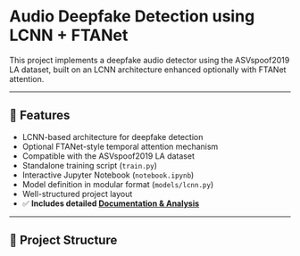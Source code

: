 # Audio Deepfake Detection using LCNN + FTANet

This project implements a deepfake audio detector using the ASVspoof2019 LA dataset, built on an LCNN architecture enhanced optionally with FTANet attention.

---

## 🚀 Features

- LCNN-based architecture for deepfake detection
- Optional FTANet-style temporal attention mechanism
- Compatible with the ASVspoof2019 LA dataset
- Standalone training script (`train.py`)
- Interactive Jupyter Notebook (`notebook.ipynb`)
- Model definition in modular format (`models/lcnn.py`)
- Well-structured project layout
- ✅ **Includes detailed [Documentation & Analysis](documentation_analysis.md)**

---

## 📁 Project Structure


